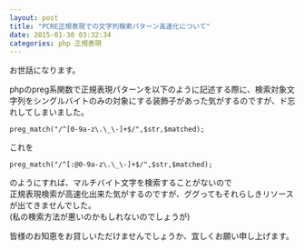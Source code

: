 ```yaml
---
layout: post
title: "PCRE正規表現での文字列検索パターン高速化について"
date: 2015-01-30 03:32:34
categories: php 正規表現
---
```

<p>お世話になります。</p>

<p>phpのpreg系関数で正規表現パターンを以下のように記述する際に、検索対象文字列をシングルバイトのみの対象にする装飾子があった気がするのですが、ド忘れしてしまいました。</p>

<pre><code>preg_match("/^[0-9a-z\.\_\-]+$/",$str,$matched);
</code></pre>

<p>これを</p>

<pre><code>preg_match("/^[:@0-9a-z\.\_\-]+$/",$str,$matched);
</code></pre>

<p>のようにすれば、マルチバイト文字を検索することがないので<br>
正規表現検索が高速化出来た気がするのですが、ググってもそれらしきリソースが出てきませんでした。<br>
(私の検索方法が悪いのかもしれないのでしょうが)</p>

<p>皆様のお知恵をお貸しいただけませんでしょうか、宜しくお願い申し上げます。</p>
